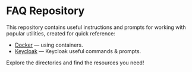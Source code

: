 # FAQ Repository

This repository contains useful instructions and prompts for working with popular utilities, created for quick reference:

- [Docker](./docker) — using containers.
- [Keycloak](./keycloak) — Keycloak useful commands & prompts.

Explore the directories and find the resources you need!